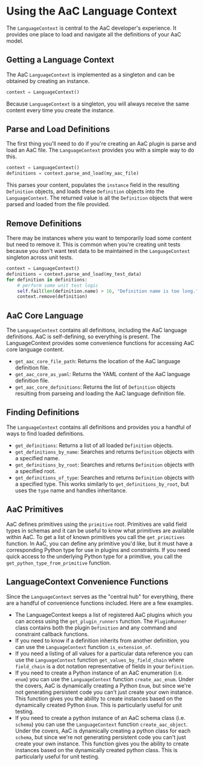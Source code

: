 # Using the AaC Language Context

The `LanguageContext` is central to the AaC developer's experience.  It provides one place to load and navigate all the definitions of your AaC model.

## Getting a Language Context

The AaC `LanguageContext` is implemented as a singleton and can be obtained by creating an instance.

```python
context = LanguageContext()
```

Because `LanguageContext` is a singleton, you will always receive the same content every time you create the instance.

## Parse and Load Definitions

The first thing you'll need to do if you're creating an AaC plugin is parse and load an AaC file.  The `LanguageContext` provides you with a simple way to do this.

```python
context = LanguageContext()
definitions = context.parse_and_load(my_aac_file)
```

This parses your content, populates the `instance` field in the resulting `Definition` objects, and loads these `Definition` objects into the `LanguageContext`.  The returned value is all the `Definition` objects that were parsed and loaded from the file provided.  

## Remove Definitions

There may be instances where you want to temporarily load some content but need to remove it.  This is common when you're creating unit tests because you don't want test data to be maintained in the `LanguageContext` singleton across unit tests.

```python
context = LanguageContext()
definitions = context.parse_and_load(my_test_data)
for definition in definitions:
    # perform some unit test logic
    self.fail(len(definition.name) > 16, "Definition name is too long.")
    context.remove(definition)
```

## AaC Core Language

The `LanguageContext` contains all definitions, including the AaC language definitions.  AaC is self-defining, so everything is present.  The LanguageContext provides some convenience functions for accessing AaC core language content.

- `get_aac_core_file_path`: Returns the location of the AaC language definition file.
- `get_aac_core_as_yaml`:  Returns the YAML content of the AaC language definition file.
- `get_aac_core_definitions`:  Returns the list of `Definition` objects resulting from parseing and loading the AaC language definition file.

## Finding Definitions

The `LanguageContext` contains all definitions and provides you a handful of ways to find loaded definitions.

- `get_definitions`: Returns a list of all loaded `Definition` objects.
- `get_definitions_by_name`: Searches and returns `Definition` objects with a specified name.
- `get_definitions_by_root`: Searches and returns `Definition` objects with a specified root.
- `get_definitions_of_type`: Searches and returns `Definition` objects with a specified type.  This works similarly to `get_definitions_by_root`, but uses the `type` name and handles inheritance.

## AaC Primitives

AaC defines primitives using the `primitive` root.  Primitives are valid field types in schemas and it can be useful to know what primitives are available within AaC.  To get a list of known primitives you call the `get_primitives` function.  In AaC, you can define any primitive you'd like, but it must have a corresponding Python type for use in plugins and constraints. If you need quick access to the underlying Python type for a primitive, you call the `get_python_type_from_primitive` function.

## LanguageContext Convenience Functions

Since the `LanguageContext` serves as the "central hub" for everything, there are a handful of convenience functions included.  Here are a few examples.

- The LanguageContext keeps a list of registered AaC plugins which you can access using the `get_plugin_runners` function.  The `PluginRunner` class contains both the plugin `Definition` and any  command and constraint callback functions.
- If you need to know if a definition inherits from another definition, you can use the `LanguageContext` function `is_extension_of`.
- If you need a listing of all values for a particular data reference you can use the `LanguageContext` function `get_values_by_field_chain` where `field_chain` is a dot notation representative of fields in your `Definition`.
- If you need to create a Python instance of an AaC enumeration (i.e. `enum`) you can use the `LanguageContext` function `create_aac_enum`.  Under the covers, AaC is dynamically creating a Python `Enum`, but since we're not generating persistent code you can't just create your own instance.  This function gives you the ability to create instances based on the dynamically created Python `Enum`.  This is particularly useful for unit testing.
- If you need to create a python instance of an AaC schema class (i.e. `schema`) you can use the `LanguageContext` function `create_aac_object`.  Under the covers, AaC is dynamically creating a python class for each `schema`, but since we're not generating persistent code you can't just create your own instance.  This function gives you the ability to create instances based on the dynamically created python class.  This is particularly useful for unit testing.